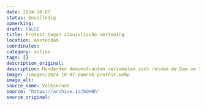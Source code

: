 ```yaml
---
date: 2024-10-07
status: Onvolledig
opmerking: 
draft: FALSE
title: Protest tegen zionistische vertoning
location: Amsterdam
coordinates: 
category: acties
tags: []
description_original: 
description: Honderden demonstranten verzamelen zich rondom de Dam om te protesteren tegen een viering van "Israël" die op het plein zou plaatsvinden. De politie duwt de demonstranten van het plein af, het Damrak op. Uiteindelijk werden zo'n driehonderd mensen aangehouden.
image: /images/2024-10-07-damrak-protest.webp
image_alt: 
source_name: Volkskrant
source: "https://archive.is/bQHHh"
source_original: 
---
```

